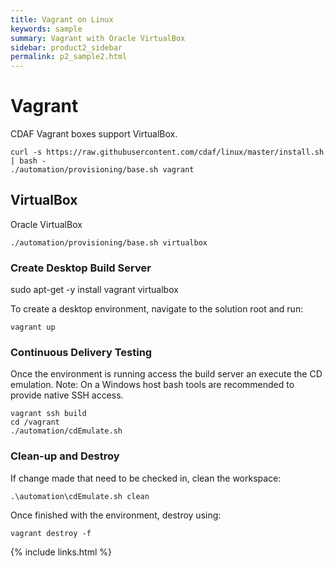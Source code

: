 ```yaml
---
title: Vagrant on Linux
keywords: sample
summary: Vagrant with Oracle VirtualBox
sidebar: product2_sidebar
permalink: p2_sample2.html
---
```


# Vagrant

CDAF Vagrant boxes support VirtualBox.

    curl -s https://raw.githubusercontent.com/cdaf/linux/master/install.sh | bash -
    ./automation/provisioning/base.sh vagrant

## VirtualBox

Oracle VirtualBox

    ./automation/provisioning/base.sh virtualbox

### Create Desktop Build Server

sudo apt-get -y install vagrant virtualbox


To create a desktop environment, navigate to the solution root and run:

    vagrant up

### Continuous Delivery Testing

Once the environment is running access the build server an execute the CD emulation. Note: On a Windows host bash tools are recommended to provide native SSH access.

    vagrant ssh build
    cd /vagrant
    ./automation/cdEmulate.sh

### Clean-up and Destroy

If change made that need to be checked in, clean the workspace:

    .\automation\cdEmulate.sh clean

Once finished with the environment, destroy using:

    vagrant destroy -f

{% include links.html %}
